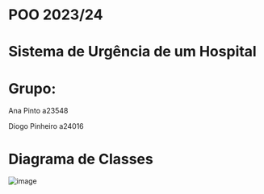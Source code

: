 # POO 2023/24
# Sistema de Urgência de um Hospital

# Grupo:

Ana Pinto a23548

Diogo Pinheiro a24016

# Diagrama de Classes
![image](https://github.com/Pirchuus/TP_POO/assets/101731306/43fcefd3-da7c-47b7-ae47-32498518906d)
